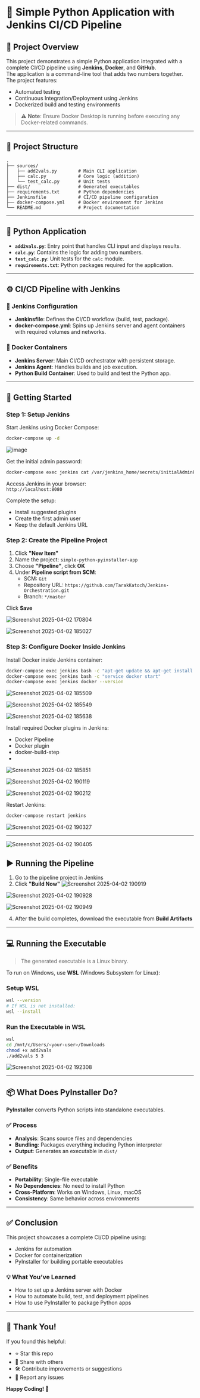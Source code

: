 # 🧪 Simple Python Application with Jenkins CI/CD Pipeline

## 📌 Project Overview

This project demonstrates a simple Python application integrated with a complete CI/CD pipeline using **Jenkins**, **Docker**, and **GitHub**.  
The application is a command-line tool that adds two numbers together. The project features:

- Automated testing
- Continuous Integration/Deployment using Jenkins
- Dockerized build and testing environments

> ⚠️ **Note**: Ensure Docker Desktop is running before executing any Docker-related commands.

---

## 🧩 Project Structure

```
.
├── sources/
│   ├── add2vals.py        # Main CLI application
│   ├── calc.py            # Core logic (addition)
│   └── test_calc.py       # Unit tests
├── dist/                  # Generated executables
├── requirements.txt       # Python dependencies
├── Jenkinsfile            # CI/CD pipeline configuration
├── docker-compose.yml     # Docker environment for Jenkins
└── README.md              # Project documentation
```

---

## 🐍 Python Application

- **`add2vals.py`**: Entry point that handles CLI input and displays results.
- **`calc.py`**: Contains the logic for adding two numbers.
- **`test_calc.py`**: Unit tests for the `calc` module.
- **`requirements.txt`**: Python packages required for the application.

---

## ⚙️ CI/CD Pipeline with Jenkins

### 🔧 Jenkins Configuration

- **Jenkinsfile**: Defines the CI/CD workflow (build, test, package).
- **docker-compose.yml**: Spins up Jenkins server and agent containers with required volumes and networks.

### 🐳 Docker Containers

- **Jenkins Server**: Main CI/CD orchestrator with persistent storage.
- **Jenkins Agent**: Handles builds and job execution.
- **Python Build Container**: Used to build and test the Python app.

---

## 🚀 Getting Started

### Step 1: Setup Jenkins

Start Jenkins using Docker Compose:
```bash
docker-compose up -d
```
![image](https://github.com/user-attachments/assets/8bb2d13a-f674-4474-9a44-2287da9a10ba)

Get the initial admin password:
```bash
docker-compose exec jenkins cat /var/jenkins_home/secrets/initialAdminPassword
```

Access Jenkins in your browser:  
`http://localhost:8080`

Complete the setup:
- Install suggested plugins
- Create the first admin user
- Keep the default Jenkins URL

### Step 2: Create the Pipeline Project

1. Click **"New Item"**
2. Name the project: `simple-python-pyinstaller-app`
3. Choose **"Pipeline"**, click **OK**
4. Under **Pipeline script from SCM**:
   - SCM: `Git`
   - Repository URL: `https://github.com/TarakKatoch/Jenkins-Orchestration.git`
   - Branch: `*/master`

Click **Save**

![Screenshot 2025-04-02 170804](https://github.com/user-attachments/assets/bda26b62-0620-46b4-8200-45f2c178bdd8)

![Screenshot 2025-04-02 185027](https://github.com/user-attachments/assets/3a3e6fc0-6492-4f78-80a7-7b351d438921)

### Step 3: Configure Docker Inside Jenkins

Install Docker inside Jenkins container:
```bash
docker-compose exec jenkins bash -c "apt-get update && apt-get install -y docker.io"
docker-compose exec jenkins bash -c "service docker start"
docker-compose exec jenkins docker --version
```
![Screenshot 2025-04-02 185509](https://github.com/user-attachments/assets/eae23ce2-d629-4c0c-a62a-7c77cf53f1a8)

![Screenshot 2025-04-02 185549](https://github.com/user-attachments/assets/4f4af70a-4e18-46c6-ba59-e2289466cd25)

![Screenshot 2025-04-02 185638](https://github.com/user-attachments/assets/c833c8ce-e700-4140-8bef-0921681cfbec)

Install required Docker plugins in Jenkins:
- Docker Pipeline
- Docker plugin
- docker-build-step
- 
![Screenshot 2025-04-02 185851](https://github.com/user-attachments/assets/c9b1a349-6284-4a1d-84aa-8b3173b73b27)

![Screenshot 2025-04-02 190119](https://github.com/user-attachments/assets/447d282b-e7eb-4999-adf5-751a6330b967)

![Screenshot 2025-04-02 190212](https://github.com/user-attachments/assets/e91f7d3d-7b47-4f2d-9944-9a3e537a5b0d)

Restart Jenkins:
```bash
docker-compose restart jenkins
```
![Screenshot 2025-04-02 190327](https://github.com/user-attachments/assets/96ae0671-5a33-43bc-ad48-b6d2a8fce765)

---
![Screenshot 2025-04-02 190405](https://github.com/user-attachments/assets/404e0fa0-18f8-49f6-9535-88fab0f541ee)


## ▶️ Running the Pipeline

1. Go to the pipeline project in Jenkins
2. Click **"Build Now"**
![Screenshot 2025-04-02 190919](https://github.com/user-attachments/assets/711869ef-5283-451d-9d06-61b3863ada3a)

![Screenshot 2025-04-02 190928](https://github.com/user-attachments/assets/5c760bad-8549-4d44-bd2f-6843261255d1)

![Screenshot 2025-04-02 190949](https://github.com/user-attachments/assets/84bd4d74-95f4-4866-93f3-10b5b1881f9a)

4. After the build completes, download the executable from **Build Artifacts**

---

## 💻 Running the Executable

> The generated executable is a Linux binary.

To run on Windows, use **WSL** (Windows Subsystem for Linux):

### Setup WSL

```bash
wsl --version
# If WSL is not installed:
wsl --install
```

### Run the Executable in WSL

```bash
wsl
cd /mnt/c/Users/<your-user>/Downloads
chmod +x add2vals
./add2vals 5 3
```
![Screenshot 2025-04-02 192308](https://github.com/user-attachments/assets/dc8022f0-a37f-4cda-8074-c67e98050b41)

---

## 📦 What Does PyInstaller Do?

**PyInstaller** converts Python scripts into standalone executables.

### ✅ Process

- **Analysis**: Scans source files and dependencies
- **Bundling**: Packages everything including Python interpreter
- **Output**: Generates an executable in `dist/`

### ✅ Benefits

- **Portability**: Single-file executable
- **No Dependencies**: No need to install Python
- **Cross-Platform**: Works on Windows, Linux, macOS
- **Consistency**: Same behavior across environments

---

## ✅ Conclusion

This project showcases a complete CI/CD pipeline using:

- Jenkins for automation
- Docker for containerization
- PyInstaller for building portable executables

### 💡 What You’ve Learned

- How to set up a Jenkins server with Docker
- How to automate build, test, and deployment pipelines
- How to use PyInstaller to package Python apps

---

## 🙌 Thank You!

If you found this helpful:

- ⭐ Star this repo
- 🔁 Share with others
- 🛠️ Contribute improvements or suggestions
- 🐞 Report any issues

**Happy Coding! 🚀**
